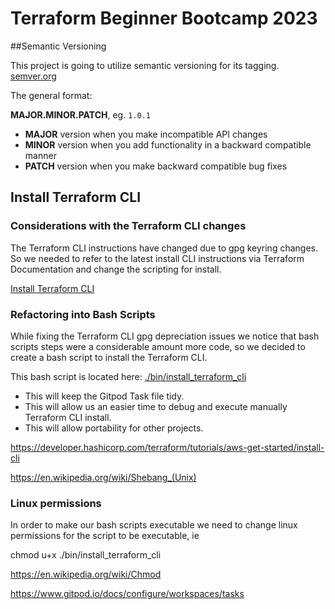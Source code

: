 # Terraform Beginner Bootcamp 2023

##Semantic Versioning

This project is going to utilize semantic versioning for its tagging. [semver.org](https://semver.org/)

The general format:

**MAJOR.MINOR.PATCH**, eg. `1.0.1`

- **MAJOR** version when you make incompatible API changes 
- **MINOR** version when you add functionality in a backward compatible manner 
- **PATCH** version when you make backward compatible bug fixes

## Install Terraform CLI

### Considerations with the Terraform CLI changes
The Terraform CLI instructions have changed due to gpg keyring changes. So we needed to refer to the latest install CLI instructions via Terraform Documentation and change the scripting for install.

[Install Terraform CLI](https://developer.hashicorp.com/terraform/tutorials/aws-get-started/install-cli)

### Refactoring into Bash Scripts

While fixing the Terraform CLI gpg depreciation issues we notice that bash scripts steps were a considerable amount more code, so we decided to create a bash script to install the Terraform CLI.

This bash script is located here: [./bin/install_terraform_cli](./bin/install_terraform_cli)

- This will keep the Gitpod Task file tidy.
- This will allow us an easier time to debug and execute manually Terraform CLI install.
- This will allow portability for other projects.


https://developer.hashicorp.com/terraform/tutorials/aws-get-started/install-cli

https://en.wikipedia.org/wiki/Shebang_(Unix)

### Linux permissions

In order to make our bash scripts executable we need to change linux permissions for the script to be executable, ie 

chmod u+x ./bin/install_terraform_cli

https://en.wikipedia.org/wiki/Chmod

https://www.gitpod.io/docs/configure/workspaces/tasks
